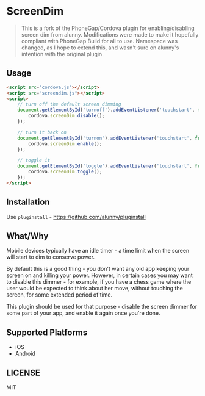 # ScreenDim

> This is a fork of the PhoneGap/Cordova plugin for enabling/disabling screen dim from alunny. Modifications were made to make it hopefully compliant with PhoneGap Build for all to use.
> Namespace was changed, as I hope to extend this, and wasn't sure on alunny's intention with the original plugin.

## Usage

````html
<script src="cordova.js"></script>
<script src="screendim.js"></script>
<script>
    // turn off the default screen dimming
    document.getElementById('turnoff').addEventListener('touchstart', function (e) {
        cordova.screenDim.disable();
    });

    // turn it back on
    document.getElementById('turnon').addEventListener('touchstart', function (e) {
        cordova.screenDim.enable();
    });

    // toggle it
    document.getElementById('toggle').addEventListener('touchstart', function (e) {
        cordova.screenDim.toggle();
    });
</script>
````

## Installation

Use `pluginstall` - https://github.com/alunny/pluginstall

## What/Why

Mobile devices typically have an idle timer - a time limit when the screen will
start to dim to conserve power.

By default this is a good thing - you don't want any old app keeping your screen
on and killing your power. However, in certain cases you may want to disable
this dimmer - for example, if you have a chess game where the user would be
expected to think about her move, without touching the screen, for some extended
period of time.

This plugin should be used for that purpose - disable the screen dimmer for some
part of your app, and enable it again once you're done.

## Supported Platforms

* iOS
* Android

## LICENSE

MIT
